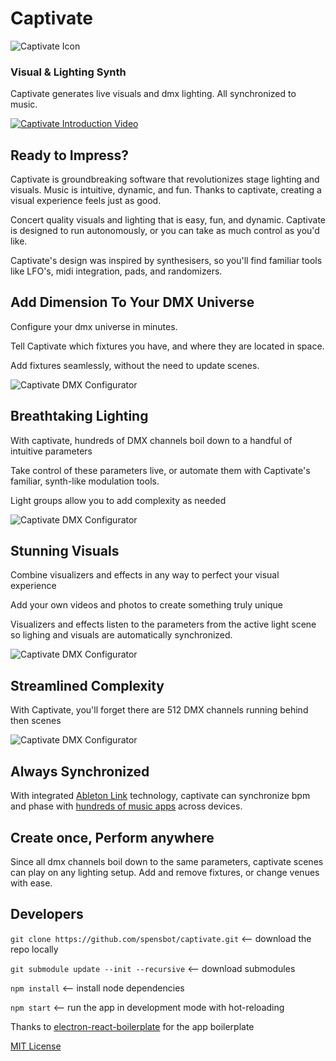 # Captivate

![Captivate Icon](https://github.com/spensbot/captivate/blob/main/assets/readme/Thick.png)

### Visual & Lighting Synth

Captivate generates live visuals and dmx lighting. All synchronized to music.

[![Captivate Introduction Video](https://img.youtube.com/vi/6ZwQ97sySq0/0.jpg)](https://www.youtube.com/watch?v=6ZwQ97sySq0)

## Ready to Impress?

Captivate is groundbreaking software that revolutionizes stage lighting and visuals. Music is intuitive, dynamic, and fun. Thanks to captivate, creating a visual experience feels just as good.

Concert quality visuals and lighting that is easy, fun, and dynamic. Captivate is designed to run autonomously, or you can take as much control as you'd like.

Captivate's design was inspired by synthesisers, so you'll find familiar tools like LFO's, midi integration, pads, and randomizers.

## Add Dimension To Your DMX Universe

Configure your dmx universe in minutes.

Tell Captivate which fixtures you have, and where they are located in space.

Add fixtures seamlessly, without the need to update scenes.

![Captivate DMX Configurator](https://github.com/spensbot/captivate/blob/main/assets/readme/screenshot_1_dmx_config.jpg)

## Breathtaking Lighting

With captivate, hundreds of DMX channels boil down to a handful of intuitive parameters

Take control of these parameters live, or automate them with Captivate's familiar, synth-like modulation tools.

Light groups allow you to add complexity as needed

![Captivate DMX Configurator](https://github.com/spensbot/captivate/blob/main/assets/readme/screenshot_2_light_scenes.jpg)

## Stunning Visuals

Combine visualizers and effects in any way to perfect your visual experience

Add your own videos and photos to create something truly unique

Visualizers and effects listen to the parameters from the active light scene so lighing and visuals are automatically synchronized.

![Captivate DMX Configurator](https://github.com/spensbot/captivate/blob/main/assets/readme/screenshot_3_visual_scenes.jpg)

## Streamlined Complexity

With Captivate, you'll forget there are 512 DMX channels running behind then scenes

![Captivate DMX Configurator](https://github.com/spensbot/captivate/blob/main/assets/readme/screenshot_4_dmx_console.jpg)

## Always Synchronized

With integrated [Ableton Link](https://www.ableton.com/en/link/) technology, captivate can synchronize bpm and phase with [hundreds of music apps](https://www.ableton.com/en/link/products/) across devices.

## Create once, Perform anywhere

Since all dmx channels boil down to the same parameters, captivate scenes can play on any lighting setup. Add and remove fixtures, or change venues with ease.

## Developers

`git clone https://github.com/spensbot/captivate.git` <-- download the repo locally

`git submodule update --init --recursive` <-- download submodules

`npm install` <-- install node dependencies

`npm start` <-- run the app in development mode with hot-reloading

Thanks to [electron-react-boilerplate](https://github.com/electron-react-boilerplate/electron-react-boilerplate) for the app boilerplate

[MIT License](https://github.com/spensbot/Captivate2/blob/master/LICENSE) 
